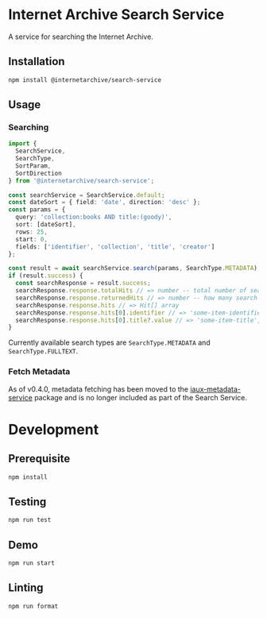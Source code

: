 # Internet Archive Search Service

A service for searching the Internet Archive.

## Installation
```bash
npm install @internetarchive/search-service
```

## Usage

### Searching
```ts
import {
  SearchService,
  SearchType,
  SortParam,
  SortDirection
} from '@internetarchive/search-service';

const searchService = SearchService.default;
const dateSort = { field: 'date', direction: 'desc' };
const params = {
  query: 'collection:books AND title:(goody)',
  sort: [dateSort],
  rows: 25,
  start: 0,
  fields: ['identifier', 'collection', 'title', 'creator']
};

const result = await searchService.search(params, SearchType.METADATA);
if (result.success) {
  const searchResponse = result.success;
  searchResponse.response.totalHits // => number -- total number of search results available to fetch
  searchResponse.response.returnedHits // => number -- how many search results are included in this response
  searchResponse.response.hits // => Hit[] array
  searchResponse.response.hits[0].identifier // => 'some-item-identifier'
  searchResponse.response.hits[0].title?.value // => 'some-item-title', or possibly undefined if no title exists on the item
}
```

Currently available search types are `SearchType.METADATA` and `SearchType.FULLTEXT`.

### Fetch Metadata

As of v0.4.0, metadata fetching has been moved to the 
[iaux-metadata-service](https://github.com/internetarchive/iaux-metadata-service) package
and is no longer included as part of the Search Service.

# Development

## Prerequisite
```bash
npm install
```

## Testing
```bash
npm run test
```

## Demo
```bash
npm run start
```

## Linting
```bash
npm run format
```
